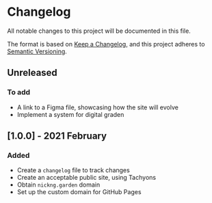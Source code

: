 # Changelog
All notable changes to this project will be documented in this file.

The format is based on [Keep a Changelog](https://keepachangelog.com/en/1.0.0/),
and this project adheres to [Semantic Versioning](https://semver.org/spec/v2.0.0.html).

## Unreleased

### To add

- A link to a Figma file, showcasing how the site will evolve
- Implement a system for digital graden

## [1.0.0] - 2021 February

### Added

- Create a `changelog` file to track changes
- Create an acceptable public site, using Tachyons
- Obtain `nickng.garden` domain
- Set up the custom domain for GitHub Pages

